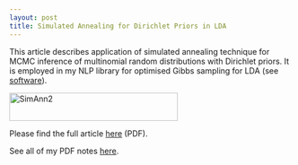 ```yaml
---
layout: post
title: Simulated Annealing for Dirichlet Priors in LDA
---
```


This article describes application of simulated annealing technique for MCMC inference of multinomial random distributions with Dirichlet priors. It is employed in my NLP library for optimised Gibbs sampling for LDA (see <a href="{{ site.baseurl }}software">software</a>).

<img src="{{ site.baseurl }}resources/images/SimAnn2.png" alt="SimAnn2" width="300" height="50" class="alignnone size-full wp-image-193" />

Please find the full article <a href="{{ site.baseurl }}resources/pdf/akuz_sim_ann_lda.pdf">here</a> (PDF). 

See all of my PDF notes <a href="{{ site.baseurl }}notes">here</a>.


